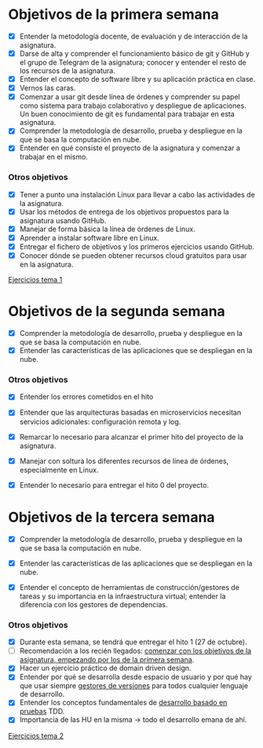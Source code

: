 # Objetivos de la primera semana

- [x] Entender la metodología docente, de evaluación y de interacción de la asignatura.
- [x] Darse de alta y comprender el funcionamiento básico de git y GitHub y el grupo de Telegram de la asignatura; conocer y entender el resto de los recursos de la asignatura.
- [x] Entender el concepto de software libre y su aplicación práctica en clase.
- [x] Vernos las caras.
- [x] Comenzar a usar git desde línea de órdenes y comprender su papel como sistema para trabajo colaborativo y despliegue de aplicaciones. Un buen conocimiento de git es fundamental para trabajar en esta asignatura.
- [x] Comprender la metodología de desarrollo, prueba y despliegue en la que se basa la computación en nube.
- [x] Entender en qué consiste el proyecto de la asignatura y comenzar a trabajar en el mismo.

### Otros objetivos

- [x] Tener a punto una instalación Linux para llevar a cabo las actividades de la asignatura.
- [x] Usar los métodos de entrega de los objetivos propuestos para la asignatura usando GitHub.
- [x] Manejar de forma básica la línea de órdenes de Linux.
- [x] Aprender a instalar software libre en Linux.
- [x] Entregar el fichero de objetivos y los primeros ejercicios usando GitHub.
- [x] Conocer dónde se pueden obtener recursos cloud gratuitos para usar en la asignatura.

[Ejercicios tema 1](https://github.com/PedroMFC/Autoevaluacion-CC/tree/main/semana%201)

# Objetivos de la segunda semana

- [x] Comprender la metodología de desarrollo, prueba y despliegue en la que se basa la computación en nube.
- [x] Entender las características de las aplicaciones que se despliegan en la nube.

### Otros objetivos

- [x] Entender los errores cometidos en el hito
- [x] Entender que las arquitecturas basadas en microservicios necesitan servicios adicionales: configuración remota y log.
- [x] Remarcar lo necesario para alcanzar el primer hito del proyecto de
  la asignatura.

- [x] Manejar con soltura los diferentes recursos de línea de órdenes,
  especialmente en Linux.
- [x] Entender lo necesario para entregar el hito 0 del proyecto.


# Objetivos de la tercera semana

- [x] Comprender la metodología de desarrollo, prueba y despliegue en la que se basa la computación en nube.
- [x] Entender las características de las aplicaciones que se despliegan
   en la nube.
- [x] Entender el concepto de herramientas de construcción/gestores de tareas y su
   importancia en la infraestructura virtual; entender la diferencia
   con los gestores de dependencias.


### Otros objetivos

- [x] Durante esta semana, se tendrá que entregar el hito 1 (27 de
  octubre).
- [ ] Recomendación a los recién llegados: [comenzar con los objetivos de
  la asignatura, empezando por los de la primera semana](01-semana.md).
- [x] Hacer un ejercicio práctico de domain driven design.
- [x] Entender por qué se desarrolla desde espacio de usuario y por qué
  hay que usar siempre [gestores de versiones](http://jj.github.io/CC/documentos/temas/Desarrollo_basado_en_pruebas#entornos-virtuales-de-desarrollo) para todos cualquier
  lenguaje de desarrollo.
- [x] Entender los conceptos fundamentales de [desarrollo basado en
  pruebas](http://jj.github.io/CC/documentos/temas/Desarrollo_basado_en_pruebas#entornos-virtuales-de-desarrollo) TDD.
- [x] Importancia de las HU en la misma → todo el desarrollo emana de ahí.

[Ejercicios tema 2](https://github.com/PedroMFC/Autoevaluacion-CC/tree/main/semana%202)